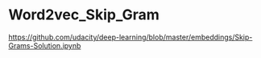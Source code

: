 # Word2vec_Skip_Gram

https://github.com/udacity/deep-learning/blob/master/embeddings/Skip-Grams-Solution.ipynb
